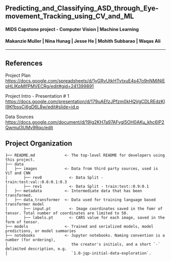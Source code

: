 ## Predicting_and_Classifying_ASD_through_Eye-movement_Tracking_using_CV_and_ML

#### MIDS Capstone project - Computer Vision | Machine Learning
#### Makanzie Muller | Nina Hunag | Jesse He | Mohith Subbarao | Waqas Ali
------------

References
------------

Project Plan
https://docs.google.com/spreadsheets/d/1yGRvUtkHTvtxuE4s47o9nNMiNjEpHLIKpMIfPMVECRg/edit#gid=241399891

Project Intro - Presentation # 1
https://docs.google.com/presentation/d/179uAEfzJPfzm0kHQVgCDLREdzKlI9KfbssCj6gD6L8w/edit#slide=id.p

Data Sources
https://docs.google.com/document/d/19Ig2KH7a97AFvgl5OH0AKu_khc6lP2Qwmul3UMv9Rqo/edit

Project Organization
------------

    ├── README.md             <- The top-level README for developers using this project.
    ├── data
    │   ├── images            <- Data from third party sources, used is ViT and CNN
    │       ├── rev0            <- Data Split - train:test:val::0.6:0.1:0.3
    │       ├── rev1            <- Data Split - train:test::0.9:0.1
    │   ├── metadata          <- Intermediate data that has been transformed.
    │   ├── data_transformer  <- Data used for training language based transformer model
    │       ├── input.pt        <- Image coordinates saved in the fomr of tensor. Total number of coordinates are limited to 50.
    │       ├── labels.pt       <- CARS value for each image, saved in the form of tensor. 
    ├── models                <- Trained and serialized models, model predictions, or model summaries
    ├── notebooks             <- Jupyter notebooks. Naming convention is a number (for ordering),
    │                            the creator's initials, and a short `-` delimited description, e.g.
    │                            `1.0-jqp-initial-data-exploration`.
  
